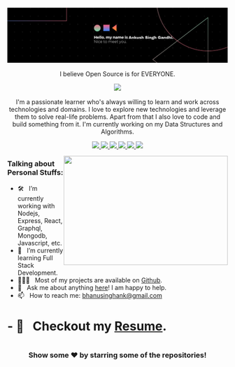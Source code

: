 [![MastHead](https://raw.githubusercontent.com/ankushsinghgandhi/ankushsinghgandhi/master/asg2.jpg)](https://ankushsinghgandhi.github.io)


<p align="center">I believe Open Source is for EVERYONE.</p>


<p align="center"><b>  <a href="https://ankushsinghgandhi.github.io">
    <img src="https://img.shields.io/badge/PORTFOLIO-ANKUSHSINGHGANDHI-blueviolet?style=for-the-badge&logo=Pagekit" />
  </a></b></p>

<p align="center"> </p>
</p>
 <p align="center">I'm a passionate learner who's always willing to learn and work across technologies and domains. I love to explore new technologies and leverage them to solve real-life problems. Apart from that I also love to code and build something from it. I'm currently working on my Data Structures and Algorithms.</p>

<p align="center">

  <a href="http://twitter.com/ankushsgandhi">
    <img src="https://img.shields.io/badge/-Twitter-blue?style=flat-square&logo=twitter&logoColor=white" />
  </a>
   <a href="https://www.linkedin.com/in/ankush-singh-gandhi-2487771aa/">
    <img src="https://img.shields.io/badge/-LinkedIn-0e76a8?style=flat-square&logo=Linkedin&logoColor=white" />
  </a>
  <a href="https://dev.to/@ankushsinghgandhi">
    <img src="https://img.shields.io/badge/-Dev.to-grey?style=flat-square&logo=dev.to&logoColor=white"/>
  </a>
  <a href="https://stackoverflow.com/users/13790266/ankush-singh">
    <img src="https://img.shields.io/badge/-Stackoverflow-orange?style=flat-square&logo=stackoverflow&logoColor=white"/>
  </a>
  <a href="https://leetcode.com/ankushsinghgandhi/">
    <img src="https://img.shields.io/badge/-Leetcode-yellow?style=flat-square&logo=Leetcode&logoColor=white"/>
  </a>
    <a href="https://www.hackerrank.com/ankushsgandhi">
    <img src="https://img.shields.io/badge/-HackerRank-green?style=flat-square&logo=Hackerrank&logoColor=white"/>
  </a>
</p>

<img align="right" height="250" width="375" alt="" src="https://github-readme-stats.vercel.app/api?username=ankushsinghgandhi&show_icons=true&line_height=20&theme=tokyonight" />

### Talking about Personal Stuffs:

- 🛠 &nbsp; I’m currently working with Nodejs, Express, React, <br /> Graphql, Mongodb, Javascript, etc.
- 🚀 &nbsp; I’m currently learning Full Stack Development.
- 👨🏻‍💻 &nbsp; Most of my projects are available on [Github](https://github.com/ankushsinghgandhi).
- 💬 &nbsp; Ask me about anything [here](https://github.com/iampavangandhi/iampavangandhi/issues/2)! I am happy to help.
- 📫 &nbsp; How to reach me: bhanusinghank@gmail.com
# - 📝 &nbsp; Checkout my [Resume](https://github.com/iampavangandhi/iampavangandhi/blob/master/resume.pdf).

#

<div align="center">

### Show some ❤️ by starring some of the repositories!

</div>

